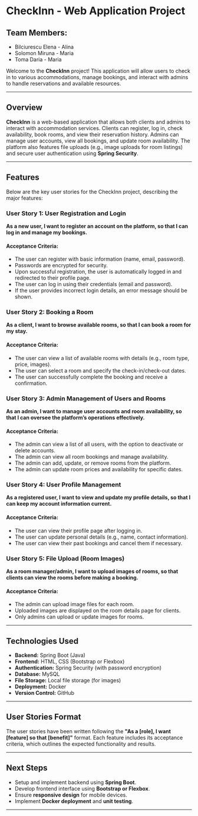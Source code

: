 # CheckInn - Web Application Project

## Team Members:
- Bilciurescu Elena - Alina  
- Solomon Miruna - Maria  
- Toma Daria - Maria  

Welcome to the **CheckInn** project! This application will allow users to check in to various accommodations, manage bookings, and interact with admins to handle reservations and available resources.

---

## Overview
**CheckInn** is a web-based application that allows both clients and admins to interact with accommodation services. Clients can register, log in, check availability, book rooms, and view their reservation history. Admins can manage user accounts, view all bookings, and update room availability. The platform also features file uploads (e.g., image uploads for room listings) and secure user authentication using **Spring Security**.

---

## Features
Below are the key user stories for the CheckInn project, describing the major features:

### **User Story 1: User Registration and Login**
**As a new user, I want to register an account on the platform, so that I can log in and manage my bookings.**

#### **Acceptance Criteria:**
- The user can register with basic information (name, email, password).
- Passwords are encrypted for security.
- Upon successful registration, the user is automatically logged in and redirected to their profile page.
- The user can log in using their credentials (email and password).
- If the user provides incorrect login details, an error message should be shown.

### **User Story 2: Booking a Room**
**As a client, I want to browse available rooms, so that I can book a room for my stay.**

#### **Acceptance Criteria:**
- The user can view a list of available rooms with details (e.g., room type, price, images).
- The user can select a room and specify the check-in/check-out dates.
- The user can successfully complete the booking and receive a confirmation.

### **User Story 3: Admin Management of Users and Rooms**
**As an admin, I want to manage user accounts and room availability, so that I can oversee the platform’s operations effectively.**

#### **Acceptance Criteria:**
- The admin can view a list of all users, with the option to deactivate or delete accounts.
- The admin can view all room bookings and manage availability.
- The admin can add, update, or remove rooms from the platform.
- The admin can update room prices and availability for specific dates.

### **User Story 4: User Profile Management**
**As a registered user, I want to view and update my profile details, so that I can keep my account information current.**

#### **Acceptance Criteria:**
- The user can view their profile page after logging in.
- The user can update personal details (e.g., name, contact information).
- The user can view their past bookings and cancel them if necessary.

### **User Story 5: File Upload (Room Images)**
**As a room manager/admin, I want to upload images of rooms, so that clients can view the rooms before making a booking.**

#### **Acceptance Criteria:**
- The admin can upload image files for each room.
- Uploaded images are displayed on the room details page for clients.
- Only admins can upload or update images for rooms.

---

## Technologies Used
- **Backend:** Spring Boot (Java)
- **Frontend:** HTML, CSS (Bootstrap or Flexbox)
- **Authentication:** Spring Security (with password encryption)
- **Database:** MySQL
- **File Storage:** Local file storage (for images)
- **Deployment:** Docker
- **Version Control:** GitHub

---

## User Stories Format
The user stories have been written following the **"As a [role], I want [feature] so that [benefit]"** format. Each feature includes its acceptance criteria, which outlines the expected functionality and results.

---

## Next Steps
- Setup and implement backend using **Spring Boot**.
- Develop frontend interface using **Bootstrap or Flexbox**.
- Ensure **responsive design** for mobile devices.
- Implement **Docker deployment** and **unit testing**.

---


